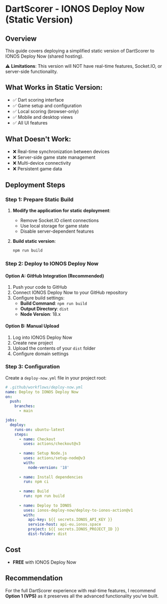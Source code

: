 # DartScorer - IONOS Deploy Now (Static Version)

## Overview
This guide covers deploying a simplified static version of DartScorer to IONOS Deploy Now (shared hosting).

⚠️ **Limitations**: This version will NOT have real-time features, Socket.IO, or server-side functionality.

## What Works in Static Version:
- ✅ Dart scoring interface
- ✅ Game setup and configuration
- ✅ Local scoring (browser-only)
- ✅ Mobile and desktop views
- ✅ All UI features

## What Doesn't Work:
- ❌ Real-time synchronization between devices
- ❌ Server-side game state management
- ❌ Multi-device connectivity
- ❌ Persistent game data

## Deployment Steps

### Step 1: Prepare Static Build

1. **Modify the application for static deployment**:
   - Remove Socket.IO client connections
   - Use local storage for game state
   - Disable server-dependent features

2. **Build static version**:
   ```bash
   npm run build
   ```

### Step 2: Deploy to IONOS Deploy Now

#### Option A: GitHub Integration (Recommended)
1. Push your code to GitHub
2. Connect IONOS Deploy Now to your GitHub repository
3. Configure build settings:
   - **Build Command**: `npm run build`
   - **Output Directory**: `dist`
   - **Node Version**: 18.x

#### Option B: Manual Upload
1. Log into IONOS Deploy Now
2. Create new project
3. Upload the contents of your `dist` folder
4. Configure domain settings

### Step 3: Configuration

Create a `deploy-now.yml` file in your project root:

```yaml
# .github/workflows/deploy-now.yml
name: Deploy to IONOS Deploy Now
on:
  push:
    branches:
      - main

jobs:
  deploy:
    runs-on: ubuntu-latest
    steps:
      - name: Checkout
        uses: actions/checkout@v3
        
      - name: Setup Node.js
        uses: actions/setup-node@v3
        with:
          node-version: '18'
          
      - name: Install dependencies
        run: npm ci
        
      - name: Build
        run: npm run build
        
      - name: Deploy to IONOS
        uses: ionos-deploy-now/deploy-to-ionos-action@v1
        with:
          api-key: ${{ secrets.IONOS_API_KEY }}
          service-host: api-eu.ionos.space
          project: ${{ secrets.IONOS_PROJECT_ID }}
          dist-folder: dist
```

## Cost
- **FREE** with IONOS Deploy Now

## Recommendation
For the full DartScorer experience with real-time features, I recommend **Option 1 (VPS)** as it preserves all the advanced functionality you've built.